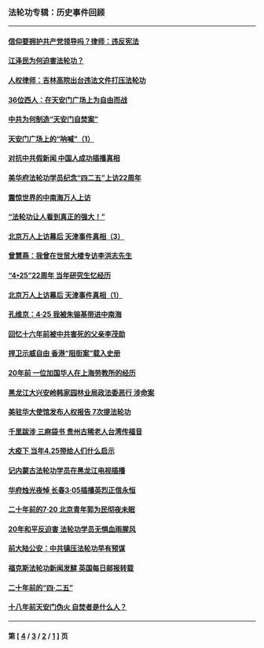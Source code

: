 ### 法轮功专辑：历史事件回顾
---
#### [信仰要拥护共产党领导吗？律师：违反宪法](../../pages/nf5793/n14061325.md?10010430) 
#### [江泽民为何迫害法轮功？](../../pages/nf5793/n13876324.md?10010430) 
#### [人权律师：吉林高院出台违法文件打压法轮功](../../pages/nf5793/n13825665.md?10010430) 
#### [36位西人：在天安门广场上为自由而战](../../pages/nf5793/n13390029.md?10010430) 
#### [中共为何制造“天安门自焚案”](../../pages/nf5793/n13183270.md?10010430) 
#### [天安门广场上的“呐喊”（1）](../../pages/nf5793/n13105277.md?10010430) 
#### [对抗中共假新闻 中国人成功插播真相](../../pages/nf5793/n12910618.md?10010430) 
#### [美华府法轮功学员纪念“四二五”上访22周年](../../pages/nf5793/n12904445.md?10010430) 
#### [震惊世界的中南海万人上访](../../pages/nf5793/n12903976.md?10010430) 
#### [“法轮功让人看到真正的强大！”](../../pages/nf5793/n12903195.md?10010430) 
#### [北京万人上访幕后 天津事件真相（3）](../../pages/nf5793/n12902807.md?10010430) 
#### [曾慧燕：我曾在世贸大楼专访李洪志先生](../../pages/nf5793/n12898729.md?10010430) 
#### [“4•25”22周年 当年研究生忆经历](../../pages/nf5793/n12894152.md?10010430) 
#### [北京万人上访幕后 天津事件真相（1）](../../pages/nf5793/n12885174.md?10010430) 
#### [孔维京：4·25 我被朱镕基带进中南海](../../pages/nf5793/n12864987.md?10010430) 
#### [回忆十六年前被中共害死的父亲李茂勋](../../pages/nf5793/n12880270.md?10010430) 
#### [捍卫示威自由 香港“阻街案”载入史册](../../pages/nf5793/n12811245.md?10010430) 
#### [20年前 一位加国华人在上海劳教所的经历](../../pages/nf5793/n12707932.md?10010430) 
#### [黑龙江大兴安岭韩家园林业局政法委恶行 涉命案](../../pages/nf5793/n12622815.md?10010430) 
#### [美驻华大使馆发布人权报告 7次提法轮功](../../pages/nf5793/n12520541.md?10010430) 
#### [千里跋涉 三麻袋书 贵州古稀老人台湾传福音](../../pages/nf5793/n12198750.md?10010430) 
#### [大疫下 当年4.25带给人们什么启示](../../pages/nf5793/n12058565.md?10010430) 
#### [记内蒙古法轮功学员在黑龙江电视插播](../../pages/nf5793/n11699194.md?10010430) 
#### [华府烛光夜悼 长春3·05插播英烈正信永恒](../../pages/nf5793/n11397432.md?10010430) 
#### [二十年前的7·20 北京青年郭为民彻夜未眠](../../pages/nf5793/n11354195.md?10010430) 
#### [20年和平反迫害 法轮功学员无惧血雨腥风](../../pages/nf5793/n11348279.md?10010430) 
#### [前大陆公安：中共镇压法轮功早有预谋](../../pages/nf5793/n11352168.md?10010430) 
#### [福克斯法轮功新闻发酵  英国每日邮报转载](../../pages/nf5793/n11285952.md?10010430) 
#### [二十年前的“四·二五”](../../pages/nf5793/n11207639.md?10010430) 
#### [十八年前天安门伪火 自焚者是什么人？](../../pages/nf5793/n10996556.md?10010430) 

---
#### 第 [ [4](./4.md?10010430) / [3](./3.md?10010430) / [2](./2.md?10010430) / [1](./1.md?10010430) ] 页
